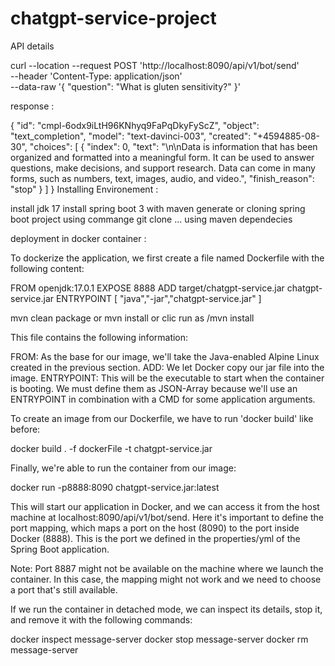 # chatgpt-service-project

API details

curl --location --request POST 'http://localhost:8090/api/v1/bot/send' \
--header 'Content-Type: application/json' \
--data-raw '{
    "question": "What is gluten sensitivity?"
}'

response :

{
    "id": "cmpl-6odx9iLtH96KNhyq9FaPqDkyFyScZ",
    "object": "text_completion",
    "model": "text-davinci-003",
    "created": "+4594885-08-30",
    "choices": [
        {
            "index": 0,
            "text": "\n\nData is information that has been organized and formatted into a meaningful form. It can be used to answer questions, make decisions, and support research. Data can come in many forms, such as numbers, text, images, audio, and video.",
            "finish_reason": "stop"
        }
    ]
}
Installing Environement : 

install jdk 17
install spring boot 3 with maven
generate or cloning spring boot project using commange git clone ...
using maven dependecies 

deployment in docker container : 

To dockerize the application, we first create a file named Dockerfile with the following content:

FROM openjdk:17.0.1
EXPOSE 8888
ADD target/chatgpt-service.jar chatgpt-service.jar 
ENTRYPOINT [ "java","-jar","chatgpt-service.jar" ]

mvn clean package or mvn install or clic run as /mvn install

This file contains the following information:

FROM: As the base for our image, we'll take the Java-enabled Alpine Linux created in the previous section.
ADD: We let Docker copy our jar file into the image.
ENTRYPOINT: This will be the executable to start when the container is booting. We must define them as JSON-Array because we'll use an ENTRYPOINT in combination with a CMD for some application arguments.

To create an image from our Dockerfile, we have to run 'docker build' like before:

docker build . -f dockerFile -t chatgpt-service.jar

Finally, we're able to run the container from our image:

docker run -p8888:8090 chatgpt-service.jar:latest

This will start our application in Docker, and we can access it from the host machine at localhost:8090/api/v1/bot/send. Here it's important to define the port mapping, which maps a port on the host (8090) to the port inside Docker (8888). This is the port we defined in the properties/yml of the Spring Boot application.

Note: Port 8887 might not be available on the machine where we launch the container. In this case, the mapping might not work and we need to choose a port that's still available.

If we run the container in detached mode, we can inspect its details, stop it, and remove it with the following commands:

 docker inspect message-server
 docker stop message-server
 docker rm message-server


